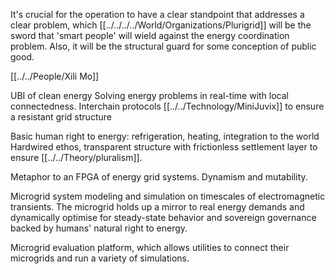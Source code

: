 It's crucial for the operation to have a clear standpoint that addresses a clear problem, which [[../../../../World/Organizations/Plurigrid]] will be the sword that 'smart people' will wield against the energy coordination problem. Also, it will be the structural guard for some conception of public good.

[[../../People/Xili Mo]]

UBI of clean energy
Solving energy problems in real-time with local connectedness. Interchain protocols [[../../Technology/MiniJuvix]] to ensure a resistant grid structure

Basic human right to energy: refrigeration, heating, integration to the world
Hardwired ethos, transparent structure with frictionless settlement layer to ensure [[../../Theory/pluralism]].

Metaphor to an FPGA of energy grid systems. Dynamism and mutability. 


Microgrid system modeling and simulation on timescales of electromagnetic transients. The microgrid holds up a mirror to real energy demands and dynamically optimise for steady-state behavior and sovereign governance backed by humans' natural right to energy. 

Microgrid evaluation platform, which allows utilities to connect their microgrids and run a variety of simulations.